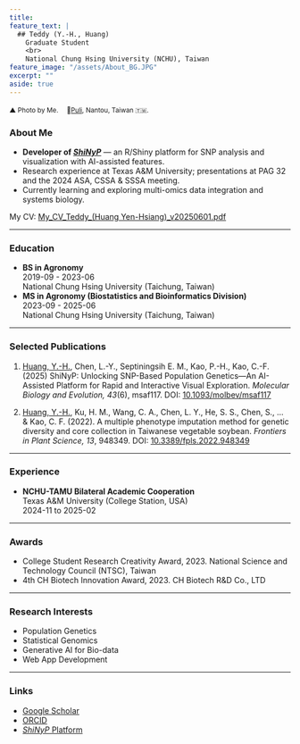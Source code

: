 ```yaml
---
title: 
feature_text: |
  ## Teddy (Y.-H., Huang)
    Graduate Student
    <br>
    National Chung Hsing University (NCHU), Taiwan
feature_image: "/assets/About_BG.JPG"
excerpt: ""
aside: true
---
```


<small>▲ Photo by Me.</small>
<span style="display:inline-block;width:0.5em;"></span>
<small>
  📍<a href="https://maps.app.goo.gl/Ja6vknxFsyizYe136" target="_blank" rel="noopener">Puli</a>, Nantou, Taiwan 🇹🇼.
</small>


### About Me

- **Developer of <a href="https://teddyenn.github.io/ShiNyP-guide" target="_blank">_ShiNyP_</a>** — an R/Shiny platform for SNP analysis and visualization with AI-assisted features.
- Research experience at Texas A&M University; presentations at PAG 32 and the 2024 ASA, CSSA & SSSA meeting.
- Currently learning and exploring multi-omics data integration and systems biology.

My CV: <a href="https://drive.google.com/file/d/1mYbWMFUOSIPLqhcFNsDf4TlDiEStaBTz/view?usp=sharing" target="_blank">My_CV_Teddy_(Huang Yen-Hsiang)_v20250601.pdf</a>



---

### Education
- **BS in Agronomy** 
  <br>
  2019-09 - 2023-06
  <br>
  National Chung Hsing University (Taichung, Taiwan)
- **MS in Agronomy (Biostatistics and Bioinformatics Division)**
  <br>
  2023-09 - 2025-06
  <br>
  National Chung Hsing University (Taichung, Taiwan)

---

### Selected Publications
1. <u>Huang, Y.-H.</u>, Chen, L.-Y., Septiningsih E. M., Kao, P.-H., Kao, C.-F. (2025) ShiNyP: Unlocking SNP-Based Population Genetics—An AI-Assisted Platform for Rapid and Interactive Visual Exploration. *Molecular Biology and Evolution, 43*(6), msaf117. 
DOI: <a href="https://doi.org/10.1093/molbev/msaf117" target="_blank">10.1093/molbev/msaf117</a>

2. <u>Huang, Y.-H.</u>, Ku, H. M., Wang, C. A., Chen, L. Y., He, S. S., Chen, S., ... & Kao, C. F. (2022). A multiple phenotype imputation method for genetic diversity and core collection in Taiwanese vegetable soybean. *Frontiers in Plant Science, 13*, 948349. 
DOI: <a href="https://doi.org/10.3389/fpls.2022.948349" target="_blank">10.3389/fpls.2022.948349</a>

---

### Experience
- **NCHU-TAMU Bilateral Academic Cooperation**
  <br>
  Texas A&M University (College Station, USA)
  <br>
  2024-11 to 2025-02

---

### Awards
- College Student Research Creativity Award, 2023. National Science and Technology Council (NTSC), Taiwan
- 4th CH Biotech Innovation Award, 2023. CH Biotech R&D Co., LTD

---

### Research Interests
- Population Genetics
- Statistical Genomics
- Generative AI for Bio-data
- Web App Development
  
---


### Links
- <a href="https://scholar.google.com.tw/citations?user=lfm77r0AAAAJ&hl=en&oi=sra" target="_blank">Google Scholar</a>
- <a href="https://orcid.org/0009-0004-6353-0399" target="_blank">ORCID</a>
- <a href="https://teddyenn.github.io/ShiNyP-guide" target="_blank">_ShiNyP_ Platform</a>